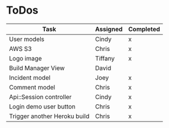 # ToDos

| Task                         | Assigned | Completed |
| ---------------------------- | -------- | --------- |
| User models                  | Cindy    | x         |
| AWS S3                       | Chris    | x         |
| Logo image                   | Tiffany  | x         |
| Build Manager View           | David    |           |
| Incident model               | Joey     | x         |
| Comment model                | Chris    | x         |
| Api::Session controller      | Cindy    | x         |
| Login demo user button       | Chris    | x         |
| Trigger another Heroku build | Chris    | x         |
